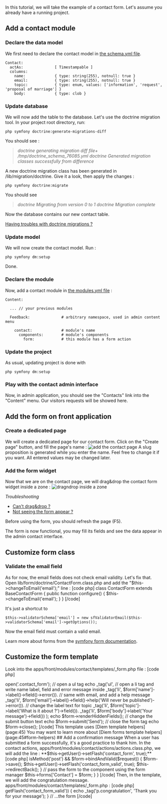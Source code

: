 In this tutorial, we will take the example of a contact form.
Let's assume you already have a running project.

## Add a contact module

### Declare the data model
We first need to declare the contact model in [the schema.yml file](page:44#configuration-files:config-doctrine-schema-yml).

~~~
Contact:
  actAs:              [ Timestampable ]
  columns:
    name:             { type: string(255), notnull: true }
    email:            { type: string(255), notnull: true }
    topic:            { type: enum, values: ['information', 'request', 'proposal of marriage'] }
    body:             { type: clob }
~~~

### Update database
We will now add the table to the database. Let's use the doctrine migration tool. In your project root directory, run:
~~~
php symfony doctrine:generate-migrations-diff
~~~
You should see :
> *doctrine  generating migration diff*
> *file+     /tmp/doctrine_schema_76085.yml*
> *doctrine  Generated migration classes successfully from difference*

A new doctrine migration class has been generated in /lib/migration/doctrine. Give it a look, then apply the changes :
~~~
php symfony doctrine:migrate
~~~
You should see
> *doctrine  Migrating from version 0 to 1*
> *doctrine  Migration complete*

Now the database contains our new contact table.

[Having troubles with doctrine migrations ?](page:51#the-doctrine-migration-fails)

### Update model
We will now create the contact model. Run :

    php symfony dm:setup
Done.

### Declare the module
Now, add a contact module in [the modules.yml file](page:39) :
~~~
Content:

  ... // your previous modules

  Feedback:              # arbitrary namespace, used in admin content menu

    contact:             # module's name
      components:        # module's components
        form:            # this module has a form action
~~~

### Update the project
As usual, updating project is done with

    php symfony dm:setup

### Play with the contact admin interface

Now, in admin application, you should see the "Contacts" link into the "Content" menu. Our visitors requests will be showed here.

## Add the form on front application

### Create a dedicated page
We will create a dedicated page for our contact form. Click on the "Create page" button, and fill the page's name :
![add the contact page](/uploads/screen/add_contact_page.png)
A slug proposition is generated while you enter the name. Feel free to change it if you want.
All entered values may be changed later.

### Add the form widget
Now that we are on the contact page, we will drag&drop the contact form widget inside a zone :
![dragndrop inside a zone](/uploads/screen/drag_form_widget.png)

*Troubleshooting*

- [Can't drag&drop ?](page:51#the-drag-amp-drop-doesn-t-work-on-the-front)
- [Not seeing the form appear ?](page:51#front-modules-templates-are-not-generated)

Before using the form, you should refresh the page (F5).

The form is now functional, you may fill its fields and see the data appear in the admin contact interface.

## Customize form class

### Validate the email field
As for now, the email fields does not check email validity. Let's fix that.
Open lib/form/doctrine/ContactForm.class.php and add the "$this->changeToEmail('email');" line :
[code php]
class ContactForm extends BaseContactForm
{
  public function configure()
  {
    $this->changeToEmail('email');
  }
}
[/code]

It's just a shortcut to

    $this->validatorSchema['email'] = new sfValidatorEmail($this->validatorSchema['email']->getOptions());

Now the email field must contain a valid email.

Learn more about forms from the [symfony form documentation](http://www.symfony-project.org/forms/1_2/en/).

## Customize the form template

Look into the apps/front/modules/contact/templates/_form.php file :
[code php]
<?php
/*
 * Action for Contact : Form
 * Vars : $form
 */

echo $form;
[/code]

Well, it's sufficient to make it work, but what if we want to customize the way the form is displayed ? Replace the file content with :
[code php]
<?php
/*
 * Action for Contact : Form
 * Vars : $form
 */

// open the form tag with a contact_form css class
echo $form->open('.contact_form');

// open a ul tag
echo _tag('ul',

  // open a li tag and write name label, field and error message inside
  _tag('li', $form['name']->label()->field()->error()).

  // same with email, and add a help message
  _tag('li', $form['email']->label()->field()->help('Will never be published')->error()).

  // change the label text for topic
  _tag('li', $form['topic']->label('What is it about ?')->field()).

  _tag('li', $form['body']->label('Your message')->field())

);

echo $form->renderHiddenFields();

// change the submit button text
echo $form->submit('Send');

// close the form tag
echo $form->close();
[/code]

This template uses [Diem template helpers](page:45)

You may want to learn more about [Diem forms template helpers](page:45#form-helpers)

## Add a confirmation message
When a user has submitted a form successfully, it's a good practice to thank him.

In the contact actions,
apps/front/modules/contact/actions/actions.class.php,
we will add the line :
**$this->getUser()->setFlash('contact_form', true);**

[code php]
<?php
/**
 * Contact actions
 */
class contactActions extends dmFrontModuleActions
{

  public function executeFormWidget(dmWebRequest $request)
  {
    $form = new ContactForm();

    if ($request->isMethod('post') && $form->bindAndValid($request))
    {
      $form->save();

      $this->getUser()->setFlash('contact_form_valid', true);

      $this->redirectBack();
    }

    // pass the form to the component using the form manager
    $this->forms['Contact'] = $form;
  }

}
[/code]

Then, in the template, we will add the congratulation message.
apps/front/modules/contact/templates/_form.php :
[code php]
<?php
/*
 * Action for Contact : Form
 * Vars : $form
 */
if ($sf_user->getFlash('contact_form_valid'))
{
  echo _tag('p.congratulation', 'Thank you for your message');
}

// ...the form
[/code]